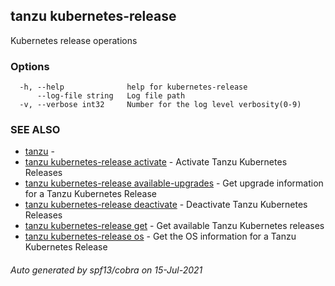 ## tanzu kubernetes-release

Kubernetes release operations

### Options

```
  -h, --help              help for kubernetes-release
      --log-file string   Log file path
  -v, --verbose int32     Number for the log level verbosity(0-9)
```

### SEE ALSO

* [tanzu](tanzu.md)     -
* [tanzu kubernetes-release activate](tanzu_kubernetes-release_activate.md)     - Activate Tanzu Kubernetes Releases
* [tanzu kubernetes-release available-upgrades](tanzu_kubernetes-release_available-upgrades.md)     - Get upgrade information for a Tanzu Kubernetes Release
* [tanzu kubernetes-release deactivate](tanzu_kubernetes-release_deactivate.md)     - Deactivate Tanzu Kubernetes Releases
* [tanzu kubernetes-release get](tanzu_kubernetes-release_get.md)     - Get available Tanzu Kubernetes releases
* [tanzu kubernetes-release os](tanzu_kubernetes-release_os.md)     - Get the OS information for a Tanzu Kubernetes Release

###### Auto generated by spf13/cobra on 15-Jul-2021
